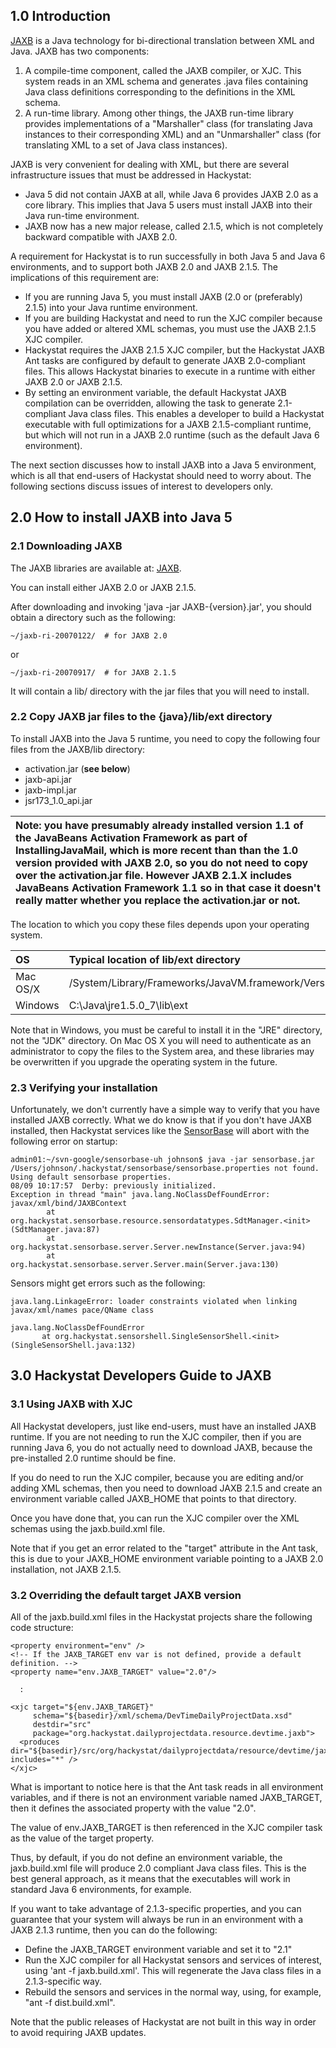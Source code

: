 ## 1.0 Introduction ##

[JAXB](https://jaxb.dev.java.net/) is a Java technology for bi-directional translation between XML and Java.  JAXB has two components:

  1. A compile-time component, called the JAXB compiler, or XJC.  This system reads in an XML schema and generates .java files containing Java class definitions corresponding to the definitions in the XML schema.
  1. A run-time library.  Among other things, the JAXB run-time library provides implementations of a "Marshaller" class (for translating Java instances to their corresponding XML) and an "Unmarshaller" class (for translating XML to a set of Java class instances).

JAXB is very convenient for dealing with XML, but there are several infrastructure issues that must be addressed in Hackystat:

  * Java 5 did not contain JAXB at all, while Java 6 provides JAXB 2.0 as a core library. This implies that Java 5 users must install JAXB into their Java run-time environment.
  * JAXB now has a new major release, called 2.1.5, which is not completely backward compatible with JAXB 2.0.

A requirement for Hackystat is to run successfully in both Java 5 and Java 6 environments, and to support both JAXB 2.0 and JAXB 2.1.5. The implications of this requirement are:

  * If you are running Java 5, you must install JAXB (2.0 or (preferably) 2.1.5) into your Java runtime environment.
  * If you are building Hackystat and need to run the XJC compiler because you have added or altered XML schemas, you must use the JAXB 2.1.5 XJC compiler.
  * Hackystat requires the JAXB 2.1.5 XJC compiler, but the Hackystat JAXB Ant tasks are configured by default to generate JAXB 2.0-compliant files. This allows Hackystat binaries to execute in a runtime with either JAXB 2.0 or JAXB 2.1.5.
  * By setting an environment variable, the default Hackystat JAXB compilation can be overridden, allowing the task to  generate 2.1-compliant Java class files.  This enables a developer to build a Hackystat executable with full optimizations for a JAXB 2.1.5-compliant runtime, but which will not run in a JAXB 2.0 runtime (such as the default Java 6 environment).

The next section discusses how to install JAXB into a Java 5 environment, which is all that end-users of Hackystat should need to worry about.  The following sections discuss issues of interest to developers only.

## 2.0 How to install JAXB into Java 5 ##

### 2.1 Downloading JAXB ###

The JAXB libraries are available at: [JAXB](https://jaxb.dev.java.net/).

You can install either JAXB 2.0 or JAXB 2.1.5.

After downloading and invoking 'java -jar JAXB-{version}.jar', you should obtain a directory such as the following:

```
~/jaxb-ri-20070122/  # for JAXB 2.0
```

or

```
~/jaxb-ri-20070917/  # for JAXB 2.1.5
```

It will contain a lib/ directory with the jar files that you will need to install.

### 2.2 Copy JAXB jar files to the {java}/lib/ext directory ###

To install JAXB into the Java 5 runtime, you need to copy the following four files from the JAXB/lib directory:

  * activation.jar (**see below**)
  * jaxb-api.jar
  * jaxb-impl.jar
  * jsr173\_1.0\_api.jar

| **Note:** you have presumably already installed version 1.1 of the JavaBeans Activation Framework as part of InstallingJavaMail, which is more recent than than the 1.0 version provided with JAXB 2.0, so you do not need to copy over the activation.jar file. However JAXB 2.1.X includes JavaBeans Activation Framework 1.1 so in that case it doesn't really matter whether you replace the activation.jar or not. |
|:------------------------------------------------------------------------------------------------------------------------------------------------------------------------------------------------------------------------------------------------------------------------------------------------------------------------------------------------------------------------------------------------------------------------|

The location to which you copy these files depends upon your operating system.

| **OS** | **Typical location of lib/ext directory** |
|:-------|:------------------------------------------|
| Mac OS/X | /System/Library/Frameworks/JavaVM.framework/Versions/CurrentJDK/Home/lib/ext  |
| Windows | C:\Java\jre1.5.0\_7\lib\ext |

Note that in Windows, you must be careful to install it in the "JRE" directory, not the "JDK" directory. On Mac OS X you will need to authenticate as an administrator to copy the files to the System area, and these libraries may be overwritten if you upgrade the operating system in the future.

### 2.3 Verifying your installation ###

Unfortunately, we don't currently have a simple way to verify that you have installed JAXB correctly.  What we do know is that if you don't have JAXB installed, then Hackystat services like the [SensorBase](http://code.google.com/p/hackystat-sensorbase-uh/) will abort with the following error on startup:

```
admin01:~/svn-google/sensorbase-uh johnson$ java -jar sensorbase.jar 
/Users/johnson/.hackystat/sensorbase/sensorbase.properties not found. Using default sensorbase properties.
08/09 10:17:57  Derby: previously initialized.
Exception in thread "main" java.lang.NoClassDefFoundError: javax/xml/bind/JAXBContext
        at org.hackystat.sensorbase.resource.sensordatatypes.SdtManager.<init>(SdtManager.java:87)
        at org.hackystat.sensorbase.server.Server.newInstance(Server.java:94)
        at org.hackystat.sensorbase.server.Server.main(Server.java:130)
```

Sensors might get errors such as the following:

```
java.lang.LinkageError: loader constraints violated when linking javax/xml/names pace/QName class

java.lang.NoClassDefFoundError
       at org.hackystat.sensorshell.SingleSensorShell.<init>(SingleSensorShell.java:132)
```

## 3.0 Hackystat Developers Guide to JAXB ##

### 3.1 Using JAXB with XJC ###

All Hackystat developers, just like end-users, must have an installed JAXB
runtime.  If you are not needing to run the XJC compiler, then if you are
running Java 6, you do not actually need to download JAXB, because the
pre-installed 2.0 runtime should be fine.

If you do need to run the XJC compiler, because you are editing and/or
adding XML schemas, then you need to download JAXB 2.1.5 and create an
environment variable called JAXB\_HOME that points to that directory.

Once you have done that, you can run the XJC compiler over the XML schemas using the jaxb.build.xml file.

Note that if you get an error related to the "target" attribute in the Ant task, this is due to your JAXB\_HOME
environment variable pointing to a JAXB 2.0 installation, not JAXB 2.1.5.

### 3.2 Overriding the default target JAXB version ###

All of the jaxb.build.xml files in the Hackystat projects share the following code structure:

```
<property environment="env" />
<!-- If the JAXB_TARGET env var is not defined, provide a default definition. -->
<property name="env.JAXB_TARGET" value="2.0"/>

  : 

<xjc target="${env.JAXB_TARGET}" 
     schema="${basedir}/xml/schema/DevTimeDailyProjectData.xsd" 
     destdir="src" 
     package="org.hackystat.dailyprojectdata.resource.devtime.jaxb">
  <produces dir="${basedir}/src/org/hackystat/dailyprojectdata/resource/devtime/jaxb" includes="*" />
</xjc>
```

What is important to notice here is that the Ant task reads in all environment variables, and if there is not an environment variable named JAXB\_TARGET, then it defines the associated property with the value "2.0".

The value of env.JAXB\_TARGET is then referenced in the XJC compiler task as the value of the target property.

Thus, by default, if you do not define an environment variable, the jaxb.build.xml file will produce 2.0 compliant Java class files.  This is the best general approach, as it means that the executables will work in standard Java 6 environments, for example.

If you want to take advantage of 2.1.3-specific properties, and you can guarantee that your system will always be run in an environment with a JAXB 2.1.3 runtime, then you can do the following:

  * Define the JAXB\_TARGET environment variable and set it to "2.1"
  * Run the XJC compiler for all Hackystat sensors and services of interest, using 'ant -f jaxb.build.xml'.  This will regenerate the Java class files in a 2.1.3-specific way.
  * Rebuild the sensors and services in the normal way, using, for example, "ant -f dist.build.xml".

Note that the public releases of Hackystat are not built in this way in order to avoid requiring JAXB updates.
